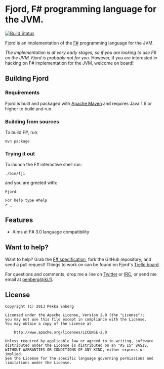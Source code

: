 # Fjord, F&#35; programming language for the JVM.

[![Build Status](https://travis-ci.org/penberg/fjord.png?branch=master)](http://travis-ci.org/penberg/fjord)

Fjord is an implementation of the [F#][F#] programming language for the JVM.

*The implementation is at very early stages, so if you are looking to use F# on
the JVM, Fjord is probably not for you.* However, if you are interested in
hacking on F# implementation for the JVM, welcome on board!

## Building Fjord

### Requirements

Fjord is built and packaged with [Apache Maven][Apache Maven] and requires Java
1.6 or higher to build and run.

### Building from sources

To build F#, run:

```
mvn package
```

### Trying it out

To launch the F# interactive shell run:

```
./bin/fji
```

and you are greeted with:

```
Fjord

For help type #help
> _
```

## Features

* Aims at F# 3.0 language compatibility

## Want to help?

Want to help? Grab the [F# specification][F# specification], fork the GitHub
repository, and send a pull request! Things to work on can be found on Fjord's
[Trello board].

For questions and comments, drop me a line on [Twitter] or [IRC], or send me
email at penberg@iki.fi.

## License

```
Copyright (C) 2013 Pekka Enberg

Licensed under the Apache License, Version 2.0 (the "License");
you may not use this file except in compliance with the License.
You may obtain a copy of the License at

    http://www.apache.org/licenses/LICENSE-2.0

Unless required by applicable law or agreed to in writing, software
distributed under the License is distributed on an "AS IS" BASIS,
WITHOUT WARRANTIES OR CONDITIONS OF ANY KIND, either express or implied.
See the License for the specific language governing permissions and
limitations under the License.
```

[Apache Maven]: http://maven.apache.org/
[F# specification]: http://fsharp.org/about/files/spec.pdf
[F#]: http://fsharp.org/
[IRC]: irc://irc.freenode.net/fjord
[Twitter]: https://twitter.com/penberg
[Trello board]: https://trello.com/board/fjord/5143b7e9185dfcc13200153a
